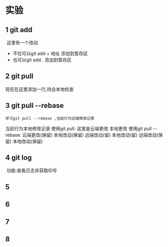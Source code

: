 # 实验
## 1 git add

​	这里有一个改动

* 不仅可以git add + 地址 添加到暂存区
* 也可以git add . 添加到暂存区

## 2 git pull
  现在在这里添加一行,待会本地检查
## 3 git pull --rebase
    学习git pull --rebase ,当前行为远端修改记录
当前行为本地修改记录
使用git pull:
这里是云端更改
本地更改
使用git pull --rebase:
云端更改(保留)
本地改动(保留)
远端改动(留)
本地改动(留)
远端改动(保留)
本地改动(保留)

## 4 git log

​	功能:查看日志并获取ID号

## 5

## 6

## 7

## 8
